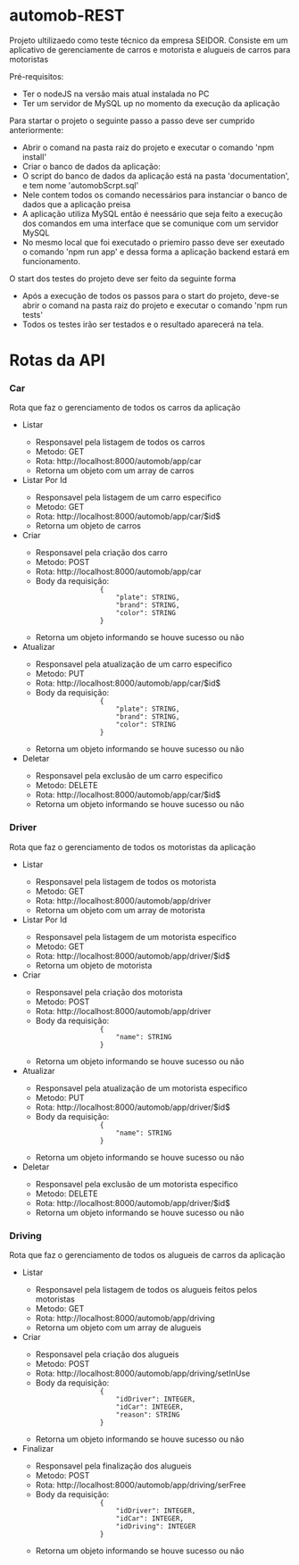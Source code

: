 # automob-REST

Projeto ultilizaedo como teste técnico da empresa SEIDOR.
Consiste em um aplicativo de gerenciamente de carros e motorista e alugueis de carros para motoristas

Pré-requisitos:
- Ter o nodeJS na versão mais atual instalada no PC
- Ter um servidor de MySQL up no momento da execução da aplicação

Para startar o projeto o seguinte passo a passo deve ser cumprido anteriormente:

- Abrir o comand na pasta raiz do projeto e executar o comando 'npm install'
- Criar o banco de dados da aplicação:
- O script do banco de dados da aplicação está na pasta 'documentation', e tem nome 'automobScrpt.sql'
- Nele contem todos os comando necessários para instanciar o banco de dados que a aplicação preisa
- A aplicação utiliza MySQL então é neessário que seja feito a execução dos comandos em uma interface que se comunique com um servidor MySQL
- No mesmo local que foi executado o priemiro passo deve ser exeutado o comando 'npm run app' e dessa forma a aplicação backend estará em funcionamento.

O start dos testes do projeto deve ser feito da seguinte forma

- Após a execução de todos os passos para o start do projeto, deve-se abrir o comand na pasta raiz do projeto e executar o comando 'npm run tests'
- Todos os testes irão ser testados e o resultado aparecerá na tela.



<h1>Rotas da API</h1>

<h3>Car</h3>
<p>Rota que faz o gerenciamento de todos os carros da aplicação</p>

<ul>
    <li>Listar</li>
        <ul>
            <li>Responsavel pela listagem de todos os carros</li>
            <li>Metodo: GET</li>
            <li>Rota: http://localhost:8000/automob/app/car</li>
            <li>Retorna um objeto com um array de carros</li>
        </ul>
    <li>Listar Por Id</li>
        <ul>
            <li>Responsavel pela listagem de um carro especifico</li>
            <li>Metodo: GET</li>
            <li>Rota: http://localhost:8000/automob/app/car/$id$</li>
            <li>Retorna um objeto de carros</li>
        </ul>
    <li>Criar</li>
        <ul>
            <li>Responsavel pela criação dos carro</li>
            <li>Metodo: POST</li>
            <li>Rota: http://localhost:8000/automob/app/car</li>
            <li>Body da requisição:
                <code>
                {
                    "plate": STRING,
                    "brand": STRING,
                    "color": STRING
                }
                </code>
            </li>
            <li>Retorna um objeto informando se houve sucesso ou não</li>
        </ul>
    <li>Atualizar</li>
        <ul>
            <li>Responsavel pela atualização de um carro especifico</li>
            <li>Metodo: PUT</li>
            <li>Rota: http://localhost:8000/automob/app/car/$id$</li>
            <li>Body da requisição:
                <code>
                {
                    "plate": STRING,
                    "brand": STRING,
                    "color": STRING
                }
                </code>
            </li>
            <li>Retorna um objeto informando se houve sucesso ou não</li>
        </ul>
    <li>Deletar</li>
        <ul>
            <li>Responsavel pela exclusão de um carro especifico</li>
            <li>Metodo: DELETE</li>
            <li>Rota: http://localhost:8000/automob/app/car/$id$</li>
            <li>Retorna um objeto informando se houve sucesso ou não</li>
        </ul>
</ul>

<h3>Driver</h3>
<p>Rota que faz o gerenciamento de todos os motoristas da aplicação</p>

<ul>
    <li>Listar</li>
        <ul>
            <li>Responsavel pela listagem de todos os motorista</li>
            <li>Metodo: GET</li>
            <li>Rota: http://localhost:8000/automob/app/driver</li>
            <li>Retorna um objeto com um array de motorista</li>
        </ul>
    <li>Listar Por Id</li>
        <ul>
            <li>Responsavel pela listagem de um motorista especifico</li>
            <li>Metodo: GET</li>
            <li>Rota: http://localhost:8000/automob/app/driver/$id$</li>
            <li>Retorna um objeto de motorista</li>
        </ul>
    <li>Criar</li>
        <ul>
            <li>Responsavel pela criação dos motorista</li>
            <li>Metodo: POST</li>
            <li>Rota: http://localhost:8000/automob/app/driver</li>
            <li>Body da requisição:
                <code>
                {
                    "name": STRING
                }
                </code>
            </li>
            <li>Retorna um objeto informando se houve sucesso ou não</li>
        </ul>
    <li>Atualizar</li>
        <ul>
            <li>Responsavel pela atualização de um motorista especifico</li>
            <li>Metodo: PUT</li>
            <li>Rota: http://localhost:8000/automob/app/driver/$id$</li>
            <li>Body da requisição:
                <code>
                {
                    "name": STRING
                }
                </code>
            </li>
            <li>Retorna um objeto informando se houve sucesso ou não</li>
        </ul>
    <li>Deletar</li>
        <ul>
            <li>Responsavel pela exclusão de um motorista especifico</li>
            <li>Metodo: DELETE</li>
            <li>Rota: http://localhost:8000/automob/app/driver/$id$</li>
            <li>Retorna um objeto informando se houve sucesso ou não</li>
        </ul>
</ul>

<h3>Driving</h3>
<p>Rota que faz o gerenciamento de todos os alugueis de carros da aplicação</p>
<ul>
    <li>Listar</li>
        <ul>
            <li>Responsavel pela listagem de todos os alugueis feitos pelos motoristas</li>
            <li>Metodo: GET</li>
            <li>Rota: http://localhost:8000/automob/app/driving</li>
            <li>Retorna um objeto com um array de alugueis</li>
        </ul>
    <li>Criar</li>
        <ul>
            <li>Responsavel pela criação dos alugueis</li>
            <li>Metodo: POST</li>
            <li>Rota: http://localhost:8000/automob/app/driving/setInUse</li>
            <li>Body da requisição:
                <code>
                {
                    "idDriver": INTEGER,
                    "idCar": INTEGER,
                    "reason": STRING
                }
                </code>
            </li>
            <li>Retorna um objeto informando se houve sucesso ou não</li>
        </ul>
    <li>Finalizar</li>
        <ul>
            <li>Responsavel pela finalização dos alugueis</li>
            <li>Metodo: POST</li>
            <li>Rota: http://localhost:8000/automob/app/driving/serFree</li>
            <li>Body da requisição:
                <code>
                {
                    "idDriver": INTEGER,
                    "idCar": INTEGER,
                    "idDriving": INTEGER
                }
                </code>
            </li>
            <li>Retorna um objeto informando se houve sucesso ou não</li>
        </ul>
</ul>
